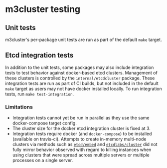 # m3cluster testing

## Unit tests

m3cluster's per-package unit tests are run as part of the default `make` target.

## Etcd integration tests

In addition to the unit tests, some packages may also include integration tests
to test behavior against docker-based etcd clusters. Management of these
clusters is controlled by the `internal/etcdcluster` package. These integration
tests are run as part of CI builds, but not included in the default `make`
target as users may not have docker installed locally. To run integration tests,
run `make test-integration`.

### Limitations

- Integration tests cannot yet be run in parallel as they use the same
  docker-compose target config.
- The cluster size for the docker etcd integration cluster is fixed at 3.
- Integration tests require docker (and `docker-compose`) to be installed
  (available on travis-ci). Attempts to create in-memory multi-node clusters via
  methods such as [`etcd/embed`](https://godoc.org/github.com/coreos/etcd/embed)
  and [`etcdlabs/cluster`](https://godoc.org/github.com/coreos/etcdlabs/cluster)
  did not fully mirror behavior observed with regard to killing instances when
  using clusters that were spread across multiple servers or multiple processes
  on a single server.
